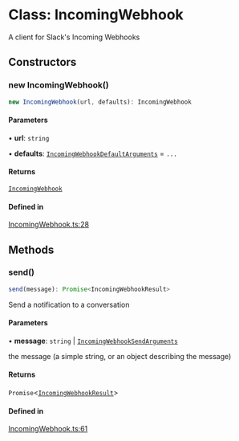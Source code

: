 # Class: IncomingWebhook

A client for Slack's Incoming Webhooks

## Constructors

### new IncomingWebhook()

```ts
new IncomingWebhook(url, defaults): IncomingWebhook
```

#### Parameters

• **url**: `string`

• **defaults**: [`IncomingWebhookDefaultArguments`](../interfaces/IncomingWebhookDefaultArguments.md) = `...`

#### Returns

[`IncomingWebhook`](IncomingWebhook.md)

#### Defined in

[IncomingWebhook.ts:28](https://github.com/slackapi/node-slack-sdk/blob/main/packages/webhook/src/IncomingWebhook.ts#L28)

## Methods

### send()

```ts
send(message): Promise<IncomingWebhookResult>
```

Send a notification to a conversation

#### Parameters

• **message**: `string` \| [`IncomingWebhookSendArguments`](../interfaces/IncomingWebhookSendArguments.md)

the message (a simple string, or an object describing the message)

#### Returns

`Promise`\<[`IncomingWebhookResult`](../interfaces/IncomingWebhookResult.md)\>

#### Defined in

[IncomingWebhook.ts:61](https://github.com/slackapi/node-slack-sdk/blob/main/packages/webhook/src/IncomingWebhook.ts#L61)
